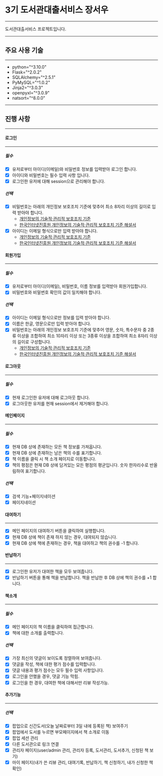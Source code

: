 # 3기 도서관대출서비스 장서우

---

도서관대출서비스 프로젝트입니다.

---

## 주요 사용 기술

---

- python="^3.10.0"
- Flask="^2.0.2"
- SQLAlchemy="^2.5.1"
- PyMySQL="^1.0.2"
- Jinja2="^3.0.3"
- openpyxl="^3.0.9"
- natsort="^8.0.0"

---

## 진행 사항

---

#### 로그인

---

##### 필수

- [x] 유저로부터 아이디(이메일)와 비밀번호 정보를 입력받아 로그인 합니다.
- [x] 아이디와 비밀번호는 필수 입력 사항 입니다.
- [x] 로그인한 유저에 대해 session으로 관리해야 합니다.

##### 선택

- [x] 비밀번호는 아래의 개인정보 보호조치 기준에 맞추어 최소 8자리 이상의 길이로 입력 받아야 합니다.
  - [개인정보의 기술적·관리적 보호조치 기준](<https://www.law.go.kr/%ED%96%89%EC%A0%95%EA%B7%9C%EC%B9%99/(%EA%B0%9C%EC%9D%B8%EC%A0%95%EB%B3%B4%EB%B3%B4%ED%98%B8%EC%9C%84%EC%9B%90%ED%9A%8C)%EA%B0%9C%EC%9D%B8%EC%A0%95%EB%B3%B4%EC%9D%98%EA%B8%B0%EC%88%A0%EC%A0%81%C2%B7%EA%B4%80%EB%A6%AC%EC%A0%81%EB%B3%B4%ED%98%B8%EC%A1%B0%EC%B9%98%EA%B8%B0%EC%A4%80/(2020-5,20200811)>)
  - [한국인터넷진흥원 개인정보의 기술적·관리적 보호조치 기준 해설서](https://www.kisa.or.kr/public/laws/laws3_View.jsp?cPage=7&mode=view&p_No=259&b_No=259&d_No=102&ST=T&SV=)
- [x] 아이디는 이메일 형식으로만 입력 받아야 합니다.
  - [개인정보의 기술적·관리적 보호조치 기준](<https://www.law.go.kr/%ED%96%89%EC%A0%95%EA%B7%9C%EC%B9%99/(%EA%B0%9C%EC%9D%B8%EC%A0%95%EB%B3%B4%EB%B3%B4%ED%98%B8%EC%9C%84%EC%9B%90%ED%9A%8C)%EA%B0%9C%EC%9D%B8%EC%A0%95%EB%B3%B4%EC%9D%98%EA%B8%B0%EC%88%A0%EC%A0%81%C2%B7%EA%B4%80%EB%A6%AC%EC%A0%81%EB%B3%B4%ED%98%B8%EC%A1%B0%EC%B9%98%EA%B8%B0%EC%A4%80/(2020-5,20200811)>)
  - [한국인터넷진흥원 개인정보의 기술적·관리적 보호조치 기준 해설서](https://www.kisa.or.kr/public/laws/laws3_View.jsp?cPage=7&mode=view&p_No=259&b_No=259&d_No=102&ST=T&SV=)

#### 회원가입

---

##### 필수

- [x] 유저로부터 아이디(이메일), 비밀번호, 이름 정보를 입력받아 회원가입합니다.
- [x] 비밀번호와 비밀번호 확인의 값이 일치해야 합니다.

##### 선택

- [x] 아이디는 이메일 형식으로만 정보를 입력 받아야 합니다.
- [x] 이름은 한글, 영문으로만 입력 받아야 합니다.
- [x] 비밀번호는 아래의 개인정보 보호조치 기준에 맞추어 영문, 숫자, 특수문자 중 2종류 이상을 조합하여 최소 10자리 이상 또는 3종류 이상을 조합하여 최소 8자리 이상의 길이로 구성합니다.
  - [개인정보의 기술적·관리적 보호조치 기준](<https://www.law.go.kr/%ED%96%89%EC%A0%95%EA%B7%9C%EC%B9%99/(%EA%B0%9C%EC%9D%B8%EC%A0%95%EB%B3%B4%EB%B3%B4%ED%98%B8%EC%9C%84%EC%9B%90%ED%9A%8C)%EA%B0%9C%EC%9D%B8%EC%A0%95%EB%B3%B4%EC%9D%98%EA%B8%B0%EC%88%A0%EC%A0%81%C2%B7%EA%B4%80%EB%A6%AC%EC%A0%81%EB%B3%B4%ED%98%B8%EC%A1%B0%EC%B9%98%EA%B8%B0%EC%A4%80/(2020-5,20200811)>)
  - [한국인터넷진흥원 개인정보의 기술적·관리적 보호조치 기준 해설서](https://www.kisa.or.kr/public/laws/laws3_View.jsp?cPage=7&mode=view&p_No=259&b_No=259&d_No=102&ST=T&SV=)

#### 로그아웃

---

##### 필수

- [x] 현재 로그인한 유저에 대해 로그아웃 합니다.
- [x] 로그아웃한 유저를 현재 session에서 제거해야 합니다.

#### 메인페이지

---

##### 필수

- [x] 현재 DB 상에 존재하는 모든 책 정보를 가져옵니다.
- [x] 현재 DB 상에 존재하는 남은 책의 수를 표기합니다.
- [x] 책 이름을 클릭 시 책 소개 페이지로 이동합니다.
- [x] 책의 평점은 현재 DB 상에 담겨있는 모든 평점의 평균입니다. 숫자 한자리수로 반올림하여 표기합니다.

##### 선택

- [x] 검색 기능+페이지네이션
- [x] 페이지네이션

#### 대여하기

---

- [x] 메인 페이지의 대여하기 버튼을 클릭하여 실행합니다.
- [x] 현재 DB 상에 책이 존재 하지 않는 경우, 대여되지 않습니다.
- [x] 현재 DB 상에 책에 존재하는 경우, 책을 대여하고 책의 권수를 -1 합니다.

#### 반납하기

---

- [x] 로그인한 유저가 대여한 책을 모두 보여줍니다.
- [x] 반납하기 버튼을 통해 책을 반납합니다. 책을 반납한 후 DB 상에 책의 권수를 +1 합니다.

#### 책소개

---

##### 필수

- [x] 메인 페이지의 책 이름을 클릭하여 접근합니다.
- [x] 책에 대한 소개를 출력합니다.

##### 선택

- [x] 가장 최신의 댓글이 보이도록 정렬하여 보여줍니다.
- [x] 댓글을 작성, 책에 대한 평가 점수를 입력합니다.
- [x] 댓글 내용과 평가 점수는 모두 필수 입력 사항입니다.
- [x] 로그인을 안했을 경우, 댓글 기능 막힘.
- [x] 로그인을 한 경우, 대여한 책에 대해서만 리뷰 작성가능.

#### 추가기능

---

##### 선택

- [x] 팝업으로 신간도서(오늘 날짜로부터 3일 내에 등록된 책) 보여주기
- [x] 팝업에서 도서를 누르면 부모페이지에서 책 소개로 이동
- [x] 팝업 세션 관리
- [x] 다른 도서관으로 링크 연결
- [x] 관리자 페이지(user/admin 관리, 관리자 등록, 도서관리, 도서추가, 신청된 책 보기)
- [x] 마이 페이지(내가 쓴 리뷰 관리, 대여기록, 반납하기, 책 신청하기, 내가 신청한 책 확인)
